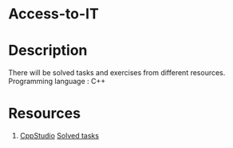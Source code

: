 # Access-to-IT

# Description 

There will be solved tasks and exercises from different resources.
Programming language : C++

# Resources

1. [CppStudio](http://cppstudio.com/cat/285/)
[Solved tasks](https://github.com/vvhappyguy/Access-to-IT/tree/master/CppStudio)


